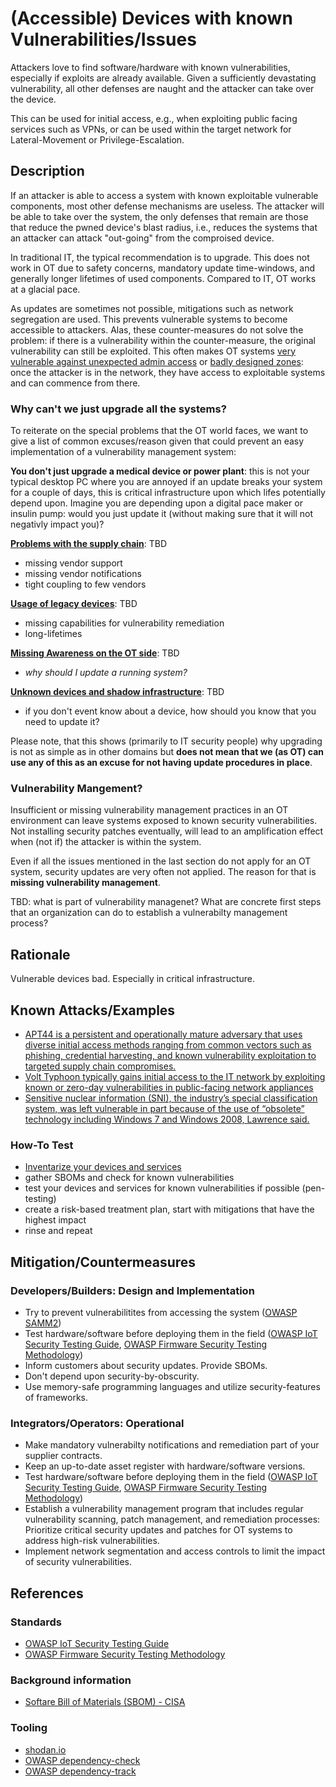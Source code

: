 # (Accessible) Devices with known Vulnerabilities/Issues

Attackers love to find software/hardware with known vulnerabilities, especially if exploits are already available. Given a sufficiently devastating vulnerability, all other defenses are naught and the attacker can take over the device.

This can be used for initial access, e.g., when exploiting public facing services such as VPNs, or can be used within the target network for Lateral-Movement or Privilege-Escalation.

## Description

If an attacker is able to access a system with known exploitable vulnerable components, most other defense mechanisms are useless. The attacker will be able to take over the system, the only defenses that remain are those that reduce the pwned device's blast radius, i.e., reduces the systems that an attacker can attack "out-going" from the comproised device.

In traditional IT, the typical recommendation is to upgrade. This does not work in OT due to safety concerns, mandatory update time-windows, and generally longer lifetimes of used components. Compared to IT, OT works at a glacial pace.

As updates are sometimes not possible, mitigations such as network segregation are used. This prevents vulnerable systems to become accessible to attackers. Alas, these counter-measures do not solve the problem: if there is a vulnerability within the counter-measure, the original vulnerability can still be exploited. This often makes OT systems [very vulnerable against unexpected admin access](./unknown-assets-and-admin-access.md) or [badly designed zones](./broken-zone-and-conduits-design.md): once the attacker is in the network, they have access to exploitable systems and can commence from there.

### Why can't we just upgrade all the systems?

To reiterate on the special problems that the OT world faces, we want to give a list of common excuses/reason given that could prevent an easy implementation of a vulnerability management system:

**You don't just upgrade a medical device or power plant**: this is not your typical desktop PC where you are annoyed if an update breaks your system for a couple of days, this is critical infrastructure upon which lifes potentially depend upon. Imagine you are depending upon a digital pace maker or insulin pump: would you just update it (without making sure that it will not negativly impact you)?

**[Problems with the supply chain](./inadequate_supply_chain_management.md)**: TBD

- missing vendor support
- missing vendor notifications
- tight coupling to few vendors

**[Usage of legacy devices](./components-with-insufficient-security-capabilities.md)**: TBD

- missing capabilities for vulnerability remediation
- long-lifetimes

**[Missing Awareness on the OT side](./missing-awareness.md)**: TBD

- *why should I update a running system?*

**[Unknown devices and shadow infrastructure](./unknown-assets-and-admin-access.md)**: TBD

- if you don't event know about a device, how should you know that you need to update it?

Please note, that this shows (primarily to IT security people) why upgrading is not as simple as in other domains but **does not mean that we (as OT) can use any of this as an excuse for not having update procedures in place**.

### Vulnerability Mangement?

Insufficient or missing vulnerability management practices in an OT environment can leave systems exposed to known security vulnerabilities. Not installing security patches eventually, will lead to an amplification effect when (not if) the attacker is within the system.

Even if all the issues mentioned in the last section do not apply for an OT system, security updates are very often not applied. The reason for that is **missing vulnerability management**.

TBD: what is part of vulnerability managenet? What are concrete first steps that an organization can do to establish a vulnerabilty management process?

## Rationale

Vulnerable devices bad. Especially in critical infrastructure.

## Known Attacks/Examples

- [APT44 is a persistent and operationally mature adversary that uses diverse initial access methods ranging from common vectors such as phishing, credential harvesting, and known vulnerability exploitation to targeted supply chain compromises.](https://services.google.com/fh/files/misc/apt44-unearthing-sandworm.pdf)
- [Volt Typhoon typically gains initial access to the IT network by exploiting known or zero-day vulnerabilities in public-facing network appliances](https://www.cisa.gov/news-events/cybersecurity-advisories/aa24-038a)
- [Sensitive nuclear information (SNI), the industry’s special classification system, was left vulnerable in part because of the use of “obsolete” technology including Windows 7 and Windows 2008, Lawrence said.](https://www.theguardian.com/business/article/2024/aug/08/sellafield-apologises-guilty-plea-security-failings-nuclear)

### How-To Test

- [Inventarize your devices and services](./unknown-assets-and-admin-access.md)
- gather SBOMs and check for known vulnerabilities
- test your devices and services for known vulnerabilities if possible (pen-testing)
- create a risk-based treatment plan, start with mitigations that have the highest impact
- rinse and repeat

## Mitigation/Countermeasures

### Developers/Builders: Design and Implementation

- Try to prevent vulnerabilitites from accessing the system ([OWASP SAMM2](https://owaspsamm.org/))
- Test hardware/software before deploying them in the field ([OWASP IoT Security Testing Guide](https://owasp.org/owasp-istg/index.html), [OWASP Firmware Security Testing Methodology](https://scriptingxss.gitbook.io/firmware-security-testing-methodology))
- Inform customers about security updates. Provide SBOMs.
- Don't depend upon security-by-obscurity.
- Use memory-safe programming languages and utilize security-features of frameworks.

### Integrators/Operators: Operational

- Make mandatory vulnerabilty notifications and remediation part of your supplier contracts.
- Keep an up-to-date asset register with hardware/software versions.
- Test hardware/software before deploying them in the field ([OWASP IoT Security Testing Guide](https://owasp.org/owasp-istg/index.html), [OWASP Firmware Security Testing Methodology](https://scriptingxss.gitbook.io/firmware-security-testing-methodology))
- Establish a vulnerability management program that includes regular vulnerability scanning, patch management, and remediation processes: Prioritize critical security updates and patches for OT systems to address high-risk vulnerabilities.
- Implement network segmentation and access controls to limit the impact of security vulnerabilities.

## References

### Standards

- [OWASP IoT Security Testing Guide](https://owasp.org/owasp-istg/index.html)
- [OWASP Firmware Security Testing Methodology](https://scriptingxss.gitbook.io/firmware-security-testing-methodology)

### Background information

- [Softare Bill of Materials (SBOM) - CISA](https://www.cisa.gov/sbom)

### Tooling

- [shodan.io](https://shodan.io)
- [OWASP dependency-check](https://owasp.org/www-project-dependency-check/)
- [OWASP dependency-track](https://owasp.org/www-project-dependency-track/)
